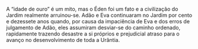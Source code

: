 ﻿A “idade de ouro” é um mito, mas o Éden foi um fato e a civilização do Jardim realmente arruinou-se. Adão e Eva continuaram no Jardim por cento e dezessete anos quando, por causa da impaciência de Eva e dos erros de julgamento de Adão, eles assumiram desviar-se do caminho ordenado, rapidamente trazendo  desastre a si próprios e prejudicial atraso para o avanço no desenvolvimento de toda a Urântia.